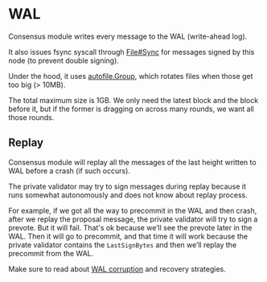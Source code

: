 # WAL

Consensus module writes every message to the WAL (write-ahead log).

It also issues fsync syscall through
[File#Sync](https://golang.org/pkg/os/#File.Sync) for messages signed by this
node (to prevent double signing).

Under the hood, it uses
[autofile.Group](https://github.com/cometbft/cometbft/blob/af3bc47df982e271d4d340a3c5e0d773e440466d/libs/autofile/group.go#L54),
which rotates files when those get too big (> 10MB).

The total maximum size is 1GB. We only need the latest block and the block before it,
but if the former is dragging on across many rounds, we want all those rounds.

## Replay

Consensus module will replay all the messages of the last height written to WAL
before a crash (if such occurs).

The private validator may try to sign messages during replay because it runs
somewhat autonomously and does not know about replay process.

For example, if we got all the way to precommit in the WAL and then crash,
after we replay the proposal message, the private validator will try to sign a
prevote. But it will fail. That's ok because we’ll see the prevote later in the
WAL. Then it will go to precommit, and that time it will work because the
private validator contains the `LastSignBytes` and then we’ll replay the
precommit from the WAL.

Make sure to read about [WAL corruption](https://github.com/cometbft/cometbft/blob/main/docs/core/running-in-production.md#wal-corruption)
and recovery strategies.
